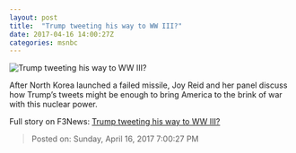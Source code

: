 ```yaml
---
layout: post
title:  "Trump tweeting his way to WW III?"
date: 2017-04-16 14:00:27Z
categories: msnbc
---
```


![Trump tweeting his way to WW III?](http://media1.s-nbcnews.com/j/MSNBC/Components/Video/201704/2017-04-16T14-00-51-933Z--1280x720.video_1067x600.jpg)

After North Korea launched a failed missile, Joy Reid and her panel discuss how Trump’s tweets might be enough to bring America to the brink of war with this nuclear power.


Full story on F3News: [Trump tweeting his way to WW III?](http://www.f3nws.com/n/hZVgpE)

> Posted on: Sunday, April 16, 2017 7:00:27 PM
